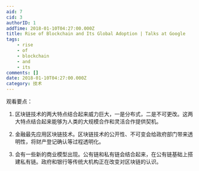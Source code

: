 ```yaml
---
aid: 7
cid: 3
authorID: 1
addTime: 2018-01-10T04:27:00.000Z
title: Rise of Blockchain and Its Global Adoption | Talks at Google
tags:
    - rise
    - of
    - blockchain
    - and
    - its
comments: []
date: 2018-01-10T04:27:00.000Z
category: 技术
---
```


观看要点：

1.  区块链技术的两大特点结合起来威力巨大，一是分布式，二是不可更改。这两大特点结合起来能够为人类的大规模合作和灵活合作提供契机。
    
2.  金融最先应用区块链技术。区块链技术的公开性、不可变会给政府部门带来透明性，将财产登记确认等过程透明化。
    
3.  会有一些新的商业模型出现。公有链和私有链会结合起来，在公有链基础上搭建私有链。政府和银行等传统大机构正在改变对区块链的认识。

